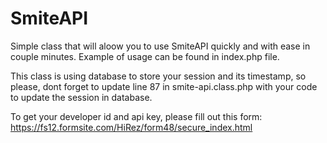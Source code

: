 # SmiteAPI

Simple class that will aloow you to use SmiteAPI quickly and with ease in couple minutes.
Example of usage can be found in index.php file.

This class is using database to store your session and its timestamp, so please, dont forget to update line 87 in smite-api.class.php with your code to update the session in database.

To get your developer id and api key, please fill out this form: https://fs12.formsite.com/HiRez/form48/secure_index.html
